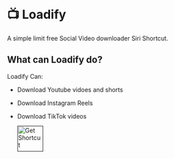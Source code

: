 # 📺   Loadify
A simple limit free Social Video downloader Siri Shortcut.



## What can Loadify do?
Loadify Can:
- Download Youtube vidoes and shorts 
- Download Instagram Reels
- Download TikTok videos


  <a href="">
    <img src="https://github.com/c0norr/Loadify/assets/39117916/b3e4d550-3514-4739-99ca-1a4819abfce6" height="60px" alt="Get Shortcut">
  </a>
